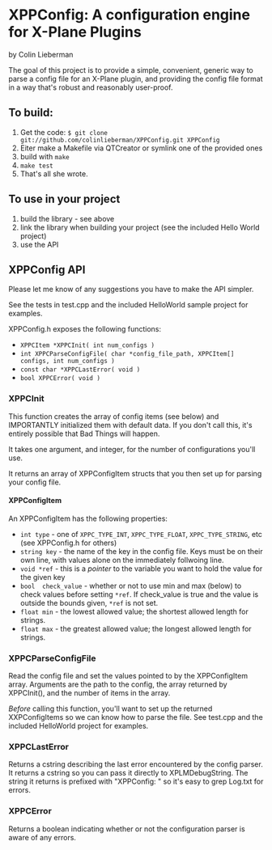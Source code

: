 XPPConfig: A configuration engine for X-Plane Plugins
===========

by Colin Lieberman

The goal of this project is to provide a simple, convenient, generic way to parse a config file for an X-Plane plugin, and providing the config file format in a way that's robust and reasonably user-proof.

To build:
--------

1. Get the code: `$ git clone git://github.com/colinlieberman/XPPConfig.git XPPConfig`
1. Eiter make a Makefile via QTCreator or symlink one of the provided ones
1. build with `make`
1. `make test`
1. That's all she wrote.

To use in your project
--------------------

1. build the library - see above
1. link the library when building your project (see the included Hello World project)
1. use the API

XPPConfig API
------------

Please let me know of any suggestions you have to make the API simpler.

See the tests in test.cpp and the included HelloWorld sample project for examples.

XPPConfig.h exposes the following functions:

* `XPPCItem *XPPCInit( int num_configs )`
* `int XPPCParseConfigFile( char *config_file_path, XPPCItem[] configs, int num_configs )`
* `const char *XPPCLastError( void )`
* `bool XPPCError( void )`

### XPPCInit ###
This function creates the array of config items (see below) and IMPORTANTLY initialized them with default data. If you don't call this, it's entirely possible that Bad Things will happen.

It takes one argument, and integer, for the number of configurations you'll use.

It returns an array of XPPConfigItem structs that you then set up for parsing your config file.

#### XPPConfigItem ####

An XPPConfigItem has the following properties:

* `int type` - one of `XPPC_TYPE_INT`, `XPPC_TYPE_FLOAT`, `XPPC_TYPE_STRING`, etc (see XPPConfig.h for others)
* `string key` - the name of the key in the config file. Keys must be on their own line, with values alone on the immediately follwoing line.
* `void *ref` - this is a *pointer* to the variable you want to hold the value for the given key 
* `bool  check_value` - whether or not to use min and max (below) to check values before setting `*ref`. If check_value is true and the value is outside the bounds given, `*ref` is not set. 
* `float min` - the lowest allowed value; the shortest allowed length for strings.
* `float max` - the greatest allowed value; the longest allowed length for strings.

### XPPCParseConfigFile ###

Read the config file and set the values pointed to by the XPPConfigItem array. Arguments are the path to the config, the array returned by XPPCInit(), and the number of items in the array.

*Before* calling this function, you'll want to set up the returned XXPConfigItems so we can know how to parse the file. See test.cpp and the included HelloWorld project for examples.

### XPPCLastError ###

Returns a cstring describing the last error encountered by the config parser. It returns a cstring so you can pass it directly to XPLMDebugString. The string it returns is prefixed with "XPPConfig: " so it's easy to grep Log.txt for errors.

### XPPCError ###

Returns a boolean indicating whether or not the configuration parser is aware of any errors. 
